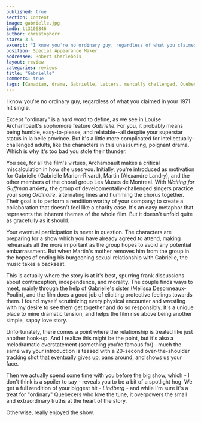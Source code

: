 ```yaml
---
published: true
section: Content
image: gabrielle.jpg
imdb: tt3106846
author: christopherr 
stars: 3.5
excerpt: "I know you're no ordinary guy, regardless of what you claimed in your 1971 hit single"
position: Special Appearance Maker
addressee: Robert Charlebois
layout: review
categories: reviews
title: "Gabrielle"
comments: true
tags: [Canadian, drama, Gabrielle, Letters, mentally challenged, Quebec, Robert Charlebois]
---
```

I know you're no ordinary guy, regardless of what you claimed in your 1971 hit single.

Except "ordinary" is a hard word to define, as we see in Louise Archambault's sophomore feature _Gabrielle_. For you, it probably means being humble, easy-to-please, and relatable--all despite your superstar status in la belle province. But it's a little more complicated for intellectually-challenged adults, like the characters in this unassuming, poignant drama. Which is why it's too bad you stole their thunder.

You see, for all the film's virtues, Archambault makes a critical miscalculation in how she uses you. Initially, you're introduced as motivation for Gabrielle (Gabrielle Marion-Rivard), Martin (Alexandre Landry), and the other members of the choral group Les Muses de Montreal. With _Waiting for Guffman_ anxiety, the group of developmentally-challenged singers practice your song _Ordinaire_, alternating lines and humming the chorus together. Their goal is to perform a rendition worthy of your company; to create a collaboration that doesn't feel like a charity case. It's an easy metaphor that represents the inherent themes of the whole film. But it doesn't unfold quite as gracefully as it should.

Your eventual participation is never in question. The characters are preparing for a show which you have already agreed to attend, making rehearsals all the more important as the group hopes to avoid any potential embarrassment. But when Martin's mother removes him from the group in the hopes of ending his burgeoning sexual relationship with Gabrielle, the music takes a backseat.

This is actually where the story is at it's best, spurring frank discussions about contraception, independence, and morality.  The couple finds ways to meet, mainly through the help of Gabrielle's sister (Melissa Desormeaux-Poulin), and the film does a good job of eliciting protective feelings towards them. I found myself scrutinizing every physical encounter and wrestling with my desire to see them get together and do so responsibly. It's a unique place to mine dramatic tension, and helps the film rise above being another simple, sappy love story.

Unfortunately, there comes a point where the relationship is treated like just another hook-up. And I realize this might be the point, but it's also a melodramatic overstatement (something you're famous for)--much the same way your introduction is teased with a 20-second over-the-shoulder tracking shot that eventually gives up, pans around, and shows us your face.

Then we actually spend some time with you before the big show, which - I don't think is a spoiler to say - reveals you to be a bit of a spotlight hog. We get a full rendition of your biggest hit - _Lindberg_ - and while I'm sure it's a treat for "ordinary" Quebecers who love the tune, it overpowers the small and extraordinary truths at the heart of the story.

Otherwise, really enjoyed the show.
